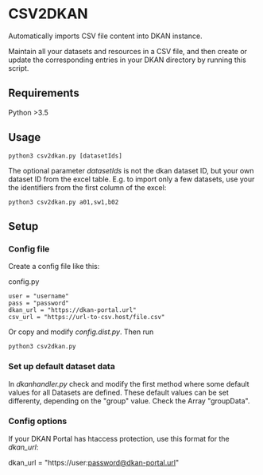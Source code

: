 
# CSV2DKAN

Automatically imports CSV file content into DKAN instance.

Maintain all your datasets and resources in a CSV file, and then create or update the corresponding entries in your DKAN directory by running this script.

## Requirements

Python >3.5

## Usage

    python3 csv2dkan.py [datasetIds]

The optional parameter _datasetIds_ is not the dkan dataset ID, but your own dataset ID from the excel table.
E.g. to import only a few datasets, use your the identifiers from the first column of the excel:

    python3 csv2dkan.py a01,sw1,b02

## Setup

### Config file
Create a config file like this:

config.py

    user = "username"
    pass = "password"
    dkan_url = "https://dkan-portal.url"
    csv_url = "https://url-to-csv.host/file.csv"

Or copy and modify _config.dist.py_.
Then run

    python3 csv2dkan.py

### Set up default dataset data

In *dkanhandler.py* check and modify the first method where some default values for all Datasets are defined.
These default values can be set differenty, depending on the "group" value. Check the Array "groupData".

### Config options

If your DKAN Portal has htaccess protection, use this format for the _dkan_url_:

   dkan_url = "https://user:password@dkan-portal.url"
